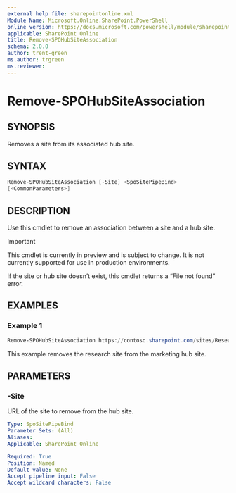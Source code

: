 ```yaml
---
external help file: sharepointonline.xml
Module Name: Microsoft.Online.SharePoint.PowerShell
online version: https://docs.microsoft.com/powershell/module/sharepoint-online/remove-spohubsiteassociation
applicable: SharePoint Online
title: Remove-SPOHubSiteAssociation
schema: 2.0.0
author: trent-green
ms.author: trgreen
ms.reviewer:
---
```


# Remove-SPOHubSiteAssociation

## SYNOPSIS

Removes a site from its associated hub site.

## SYNTAX

```powershell
Remove-SPOHubSiteAssociation [-Site] <SpoSitePipeBind>
[<CommonParameters>]
```

## DESCRIPTION

Use this cmdlet to remove an association between a site and a hub site.

> [!IMPORTANT]
> This cmdlet is currently in preview and is subject to change. It is not currently supported for use in production environments.

If the site or hub site doesn’t exist, this cmdlet returns a “File not found” error.

## EXAMPLES

### Example 1

```powershell
Remove-SPOHubSiteAssociation https://contoso.sharepoint.com/sites/Research
```

This example removes the research site from the marketing hub site.

## PARAMETERS

### -Site

URL of the site to remove from the hub site.

```yaml
Type: SpoSitePipeBind
Parameter Sets: (All)
Aliases:
Applicable: SharePoint Online

Required: True
Position: Named
Default value: None
Accept pipeline input: False
Accept wildcard characters: False
```
